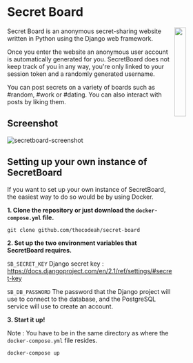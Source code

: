 # Secret Board
<img align="right" width=23% src="https://github.com/thecodeah/secret-board/blob/master/web/static/img/logo.svg">

Secret Board is an anonymous secret-sharing website written in Python using the Django web framework.

Once you enter the website an anonymous user account is automatically generated for you. SecretBoard does not keep track of you in any way, you're only linked to your session token and a randomly generated username.

You can post secrets on a variety of boards such as #random, #work or #dating. You can also interact with posts by liking them.

## Screenshot
![secretboard-screenshot](https://user-images.githubusercontent.com/21268739/78712486-ebc5b480-7918-11ea-86f9-8ff880176376.png)

## Setting up your own instance of SecretBoard

If you want to set up your own instance of SecretBoard, the easiest way to do so would be by using Docker.

**1. Clone the repository or just download the `docker-compose.yml` file.**
```
git clone github.com/thecodeah/secret-board
```

**2. Set up the two environment variables that SecretBoard requires.**

`SB_SECRET_KEY` Django secret key : https://docs.djangoproject.com/en/2.1/ref/settings/#secret-key

`SB_DB_PASSWORD` The password that the Django project will use to connect to the database, and the PostgreSQL service will use to create an account.

**3. Start it up!**

Note : You have to be in the same directory as where the `docker-compose.yml` file resides.
```
docker-compose up
```
